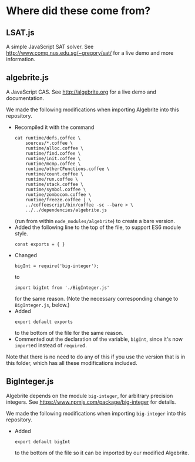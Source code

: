 
# Where did these come from?

## LSAT.js

A simple JavaScript SAT solver.  See http://www.comp.nus.edu.sg/~gregory/sat/ for a live demo and more information.

## algebrite.js

A JavaScript CAS.  See http://algebrite.org for a live demo and documentation.

We made the following modifications when importing Algebrite into this repository.

 - Recompiled it with the command 
   ```
   cat runtime/defs.coffee \
       sources/*.coffee \
       runtime/alloc.coffee \
       runtime/find.coffee \
       runtime/init.coffee \
       runtime/mcmp.coffee \
       runtime/otherCFunctions.coffee \
       runtime/count.coffee \
       runtime/run.coffee \
       runtime/stack.coffee \
       runtime/symbol.coffee \
       runtime/zombocom.coffee \
       runtime/freeze.coffee | \
       ../coffeescript/bin/coffee -sc --bare > \
       ../../dependencies/algebrite.js
   ```
   (run from within `node_modules/algebrite`) to create a bare version.
 - Added the following line to the top of the file, to support ES6 module style.
   ```
   const exports = { }
   ``` 
 - Changed 
   ```
   bigInt = require('big-integer');
   ```
   to 
   ```
   import bigInt from './BigInteger.js'
   ```
   for the same reason.  (Note the necessary corresponding change to `BigInteger.js`, below.)
 - Added 
   ```
   export default exports
   ``` 
   to the bottom of the file for the same reason.
 - Commented out the declaration of the variable, `bigInt`, since it's now `import`ed instead of `require`d.

Note that there is no need to do any of this if you use the version that
is in this folder, which has all these modifications included.
 
## BigInteger.js

Algebrite depends on the module `big-integer`, for arbitrary precision integers.
See https://www.npmjs.com/package/big-integer for details.

We made the following modifications when importing `big-integer` into this repository.

 - Added 
   ```
   export default bigInt
   ```
   to the bottom of the file so it can be imported by our modified Algebrite.
